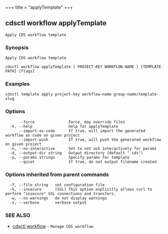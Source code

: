 +++
title = "applyTemplate"
+++
## cdsctl workflow applyTemplate

`Apply CDS workflow template`

### Synopsis

`Apply CDS workflow template`

```
cdsctl workflow applyTemplate [ PROJECT-KEY WORKFLOW-NAME ] [TEMPLATE-PATH] [flags]
```

### Examples

```
cdsctl template apply project-key workflow-name group-name/template-slug
```

### Options

```
      --force               Force, may override files
  -h, --help                help for applyTemplate
      --import-as-code      If true, will import the generated workflow as code on given project
      --import-push         If true, will push the generated workflow on given project
  -n, --no-interactive      Set to not ask interactively for params
  -d, --output-dir string   Output directory (default ".cds")
  -p, --params strings      Specify params for template
      --quiet               If true, do not output filename created
```

### Options inherited from parent commands

```
  -f, --file string   set configuration file
  -k, --insecure      (SSL) This option explicitly allows curl to perform "insecure" SSL connections and transfers.
  -w, --no-warnings   do not display warnings
  -v, --verbose       verbose output
```

### SEE ALSO

* [cdsctl workflow](/cli/cdsctl/workflow/)	 - `Manage CDS workflow`

